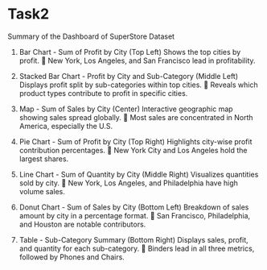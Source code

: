 # Task2
Summary of the Dashboard of SuperStore Dataset

1. Bar Chart - Sum of Profit by City (Top Left)
Shows the top cities by profit.
🔹 New York, Los Angeles, and San Francisco lead in profitability.

2. Stacked Bar Chart - Profit by City and Sub-Category (Middle Left)
Displays profit split by sub-categories within top cities.
🔹 Reveals which product types contribute to profit in specific cities.

3. Map - Sum of Sales by City (Center)
Interactive geographic map showing sales spread globally.
🔹 Most sales are concentrated in North America, especially the U.S.

4. Pie Chart - Sum of Profit by City (Top Right)
Highlights city-wise profit contribution percentages.
🔹 New York City and Los Angeles hold the largest shares.

5. Line Chart - Sum of Quantity by City (Middle Right)
Visualizes quantities sold by city.
🔹 New York, Los Angeles, and Philadelphia have high volume sales.

6. Donut Chart - Sum of Sales by City (Bottom Left)
Breakdown of sales amount by city in a percentage format.
🔹 San Francisco, Philadelphia, and Houston are notable contributors.

7. Table - Sub-Category Summary (Bottom Right)
Displays sales, profit, and quantity for each sub-category.
🔹 Binders lead in all three metrics, followed by Phones and Chairs.
